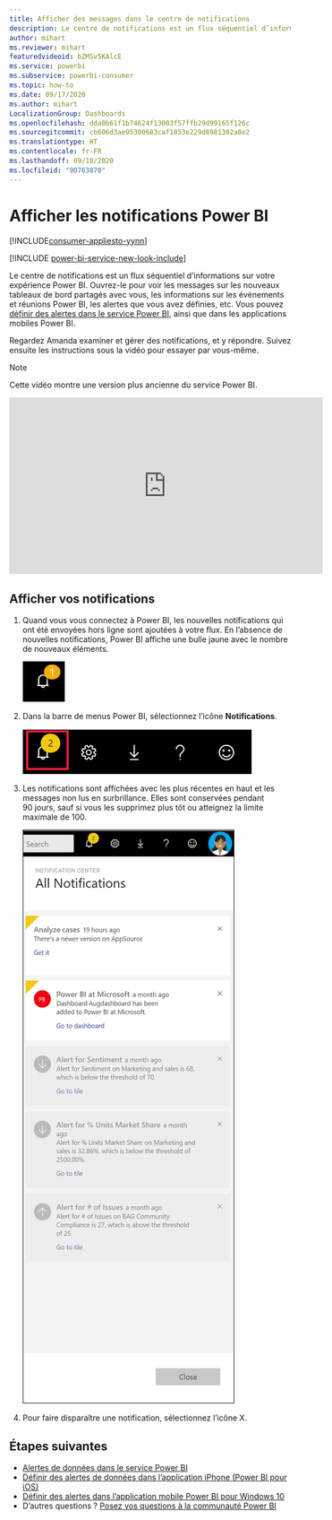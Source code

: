 ```yaml
---
title: Afficher des messages dans le centre de notifications
description: Le centre de notifications est un flux séquentiel d’informations sur votre expérience Power BI.
author: mihart
ms.reviewer: mihart
featuredvideoid: bZMSv5KAlcE
ms.service: powerbi
ms.subservice: powerbi-consumer
ms.topic: how-to
ms.date: 09/17/2020
ms.author: mihart
LocalizationGroup: Dashboards
ms.openlocfilehash: dda0b61f1b74624f13003f57ffb29d99165f126c
ms.sourcegitcommit: cb606d3ae95300683caf1853e229d8981302a8e2
ms.translationtype: HT
ms.contentlocale: fr-FR
ms.lasthandoff: 09/18/2020
ms.locfileid: "90763870"
---
```

# <a name="view-power-bi-notifications"></a>Afficher les notifications Power BI

[!INCLUDE[consumer-appliesto-yynn](../includes/consumer-appliesto-yynn.md)]

[!INCLUDE [power-bi-service-new-look-include](../includes/power-bi-service-new-look-include.md)]

Le centre de notifications est un flux séquentiel d’informations sur votre expérience Power BI. Ouvrez-le pour voir les messages sur les nouveaux tableaux de bord partagés avec vous, les informations sur les événements et réunions Power BI, les alertes que vous avez définies, etc. Vous pouvez [définir des alertes dans le service Power BI](end-user-alerts.md), ainsi que dans les applications mobiles Power BI.

Regardez Amanda examiner et gérer des notifications, et y répondre. Suivez ensuite les instructions sous la vidéo pour essayer par vous-même.    

> [!NOTE]
> Cette vidéo montre une version plus ancienne du service Power BI. 

<iframe width="560" height="315" src="https://www.youtube.com/embed/bZMSv5KAlcE" frameborder="0" allowfullscreen></iframe>

## <a name="view-your-notifications"></a>Afficher vos notifications
1. Quand vous vous connectez à Power BI, les nouvelles notifications qui ont été envoyées hors ligne sont ajoutées à votre flux. En l’absence de nouvelles notifications, Power BI affiche une bulle jaune avec le nombre de nouveaux éléments.
   
   ![nouvelle icône Notification](./media/end-user-notification-center/power-bi-new-notifications.png)
2. Dans la barre de menus Power BI, sélectionnez l’icône **Notifications**.
   
   ![Barre de menus du haut avec l’icône Notifications sélectionnée](./media/end-user-notification-center/power-bi-notification-icon.png)
3. Les notifications sont affichées avec les plus récentes en haut et les messages non lus en surbrillance. Elles sont conservées pendant 90 jours, sauf si vous les supprimez plus tôt ou atteignez la limite maximale de 100.
   
   ![Centre de notifications](./media/end-user-notification-center/power-bi-notifications-center.png)
4. Pour faire disparaître une notification, sélectionnez l’icône X.

## <a name="next-steps"></a>Étapes suivantes
* [Alertes de données dans le service Power BI](end-user-alerts.md)
* [Définir des alertes de données dans l’application iPhone (Power BI pour iOS)](mobile/mobile-set-data-alerts-in-the-mobile-apps.md)
* [Définir des alertes dans l’application mobile Power BI pour Windows 10](mobile/mobile-set-data-alerts-in-the-mobile-apps.md)
* D’autres questions ? [Posez vos questions à la communauté Power BI](https://community.powerbi.com/)

